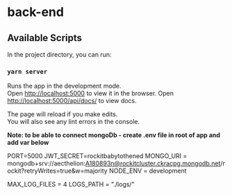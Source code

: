 # back-end
## Available Scripts

In the project directory, you can run:

### `yarn server`

Runs the app in the development mode.\
Open [http://localhost:5000](http://localhost:5000) to view it in the browser.
Open [http://localhost:5000/api/docs/](http://localhost:5000/api/docs/) to view docs.

The page will reload if you make edits.\
You will also see any lint errors in the console.

**Note: to be able to connect mongoDb - create .env file in root of app and add var below**

PORT=5000
JWT_SECRET=rockitbabytothened
MONGO_URI = mongodb+srv://aecthelion:A180893n@rockitcluster.ckracpg.mongodb.net/rockit?retryWrites=true&w=majority
NODE_ENV = development

MAX_LOG_FILES = 4
LOGS_PATH = "./logs/"

